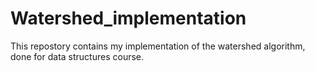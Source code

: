 # Watershed_implementation

This repostory contains my implementation of the watershed algorithm, done for data structures course.
